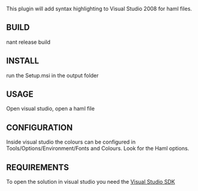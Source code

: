 This plugin will add syntax highlighting to Visual Studio 2008 for haml files.

BUILD
-----

nant release build

INSTALL
-------

run the Setup.msi in the output folder

USAGE
-----

Open visual studio, open a haml file

CONFIGURATION
-------------

Inside visual studio the colours can be configured in Tools/Options/Environment/Fonts and Colours. Look for the Haml options.

REQUIREMENTS
------------

To open the solution in visual studio you need the [Visual Studio SDK](http://msdn.microsoft.com/en-us/vsx/)
